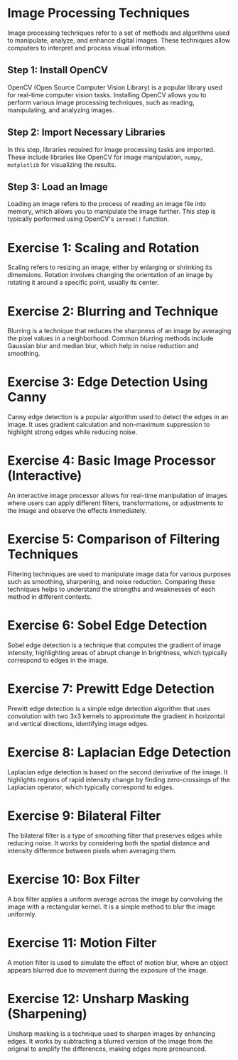 # Image Processing Techniques
Image processing techniques refer to a set of methods and algorithms used to manipulate, analyze, and enhance digital images. These techniques allow computers to interpret and process visual information.
## Step 1: Install OpenCV
OpenCV (Open Source Computer Vision Library) is a popular library used for real-time computer vision tasks. Installing OpenCV allows you to perform various image processing techniques, such as reading, manipulating, and analyzing images.
## Step 2: Import Necessary Libraries
In this step, libraries required for image processing tasks are imported. These include libraries like OpenCV for image manipulation, `numpy`,  `matplotlib` for visualizing the results.
## Step 3: Load an Image
Loading an image refers to the process of reading an image file into memory, which allows you to manipulate the image further. This step is typically performed using OpenCV's `imread()` function.
# Exercise 1: Scaling and Rotation
Scaling refers to resizing an image, either by enlarging or shrinking its dimensions. Rotation involves changing the orientation of an image by rotating it around a specific point, usually its center.
# Exercise 2: Blurring and Technique
Blurring is a technique that reduces the sharpness of an image by averaging the pixel values in a neighborhood. Common blurring methods include Gaussian blur and median blur, which help in noise reduction and smoothing.
# Exercise 3: Edge Detection Using Canny
Canny edge detection is a popular algorithm used to detect the edges in an image. It uses gradient calculation and non-maximum suppression to highlight strong edges while reducing noise.
# Exercise 4: Basic Image Processor (Interactive)
An interactive image processor allows for real-time manipulation of images where users can apply different filters, transformations, or adjustments to the image and observe the effects immediately.
# Exercise 5: Comparison of Filtering Techniques
Filtering techniques are used to manipulate image data for various purposes such as smoothing, sharpening, and noise reduction. Comparing these techniques helps to understand the strengths and weaknesses of each method in different contexts.
# Exercise 6: Sobel Edge Detection
Sobel edge detection is a technique that computes the gradient of image intensity, highlighting areas of abrupt change in brightness, which typically correspond to edges in the image.
# Exercise 7: Prewitt Edge Detection
Prewitt edge detection is a simple edge detection algorithm that uses convolution with two 3x3 kernels to approximate the gradient in horizontal and vertical directions, identifying image edges.
# Exercise 8: Laplacian Edge Detection
Laplacian edge detection is based on the second derivative of the image. It highlights regions of rapid intensity change by finding zero-crossings of the Laplacian operator, which typically correspond to edges.
# Exercise 9: Bilateral Filter
The bilateral filter is a type of smoothing filter that preserves edges while reducing noise. It works by considering both the spatial distance and intensity difference between pixels when averaging them.
# Exercise 10: Box Filter
A box filter applies a uniform average across the image by convolving the image with a rectangular kernel. It is a simple method to blur the image uniformly.
# Exercise 11: Motion Filter
A motion filter is used to simulate the effect of motion blur, where an object appears blurred due to movement during the exposure of the image.
# Exercise 12: Unsharp Masking (Sharpening)
Unsharp masking is a technique used to sharpen images by enhancing edges. It works by subtracting a blurred version of the image from the original to amplify the differences, making edges more pronounced.
